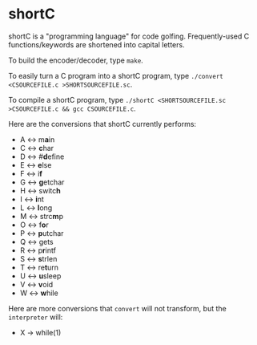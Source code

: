# shortC
shortC is a "programming language" for code golfing. Frequently-used C functions/keywords are shortened into capital letters.

To build the encoder/decoder, type `make`.

To easily turn a C program into a shortC program, type `./convert <CSOURCEFILE.c >SHORTSOURCEFILE.sc`.

To compile a shortC program, type `./shortC <SHORTSOURCEFILE.sc >CSOURCEFILE.c && gcc CSOURCEFILE.c`.

Here are the conversions that shortC currently performs:

 - A <-> m**a**in
 - C <-> **c**har
 - D <-> #**d**efine
 - E <-> **e**lse
 - F <-> i**f**
 - G <-> **g**etchar
 - H <-> switc**h**
 - I <-> **i**nt
 - L <-> **l**ong
 - M <-> strc**m**p
 - O <-> f**o**r
 - P <-> **p**utchar
 - Q <-> gets
 - R <-> p**r**intf
 - S <-> **s**trlen
 - T <-> re**t**urn
 - U <-> **u**sleep
 - V <-> **v**oid
 - W <-> **w**hile

Here are more conversions that `convert` will not transform, but the `interpreter` will:

 - X -> while(1)
